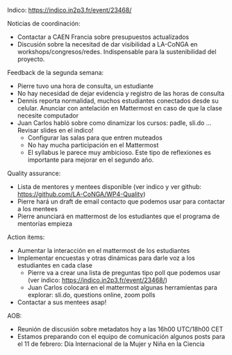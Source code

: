 Indico: https://indico.in2p3.fr/event/23468/

Noticias de coordinación: 

* Contactar a CAEN Francia sobre presupuestos actualizados 
* Discusión sobre la necesitad de dar visibilidad a LA-CoNGA en workshops/congresos/redes. Indispensable para la sustenibilidad del proyecto.  

Feedback de la segunda semana:
* Pierre tuvo una hora de consulta, un estudiante
* No hay necesidad de dejar evidencia y registro de las horas de consulta
* Dennis reporta normalidad, muchos estudiantes conectados desde su celular. Anunciar con antelación en Mattermost en caso de que la clase necesite computador
* Juan Carlos habló sobre como dinamizar los cursos: padle, sli.do …Revisar slides en el indico!
    * Configurar las salas para que entren muteados
    * No hay mucha participación en el Mattermost
    * El syllabus le parece muy ambicioso. Este tipo de reflexiones es importante para mejorar en el segundo año.

Quality assurance:
* Lista de mentores y mentees disponible (ver indico y ver github: https://github.com/LA-CoNGA/WP4-Quality)
* Pierre hará un draft de email contacto que podemos usar para contactar a los mentees
* Pierre anunciará en mattermost de los estudiantes que el programa de mentorías empieza

Action items:
* Aumentar la interacción en el mattermost de los estudiantes
* Implementar encuestas y otras dinámicas para darle voz a los estudiantes en cada clase
    * Pierre va a crear una lista de preguntas tipo poll que podemos usar (ver indico: https://indico.in2p3.fr/event/23468/)
    * Juan Carlos colocará en el mattermost algunas herramientas para explorar: sli.do, questions online, zoom polls
* Contactar a sus mentees asap!

AOB:
* Reunión de discusión sobre metadatos hoy a las 16h00 UTC/18h00 CET
* Estamos preparando con el equipo de comunicación algunos posts para el 11 de febrero: Día Internacional de la Mujer y Niña en la Ciencia
